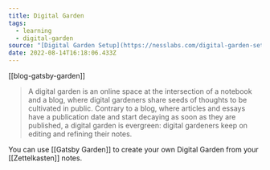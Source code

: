 ```yaml
---
title: Digital Garden
tags:
  - learning
  - digital-garden
source: "[Digital Garden Setup](https://nesslabs.com/digital-garden-set-up)"
date: 2022-08-14T16:18:06.433Z
---
```

[[blog-gatsby-garden]]

> A digital garden is an online space at the intersection of a notebook and a blog, where digital gardeners share seeds of thoughts to be cultivated in public. Contrary to a blog, where articles and essays have a publication date and start decaying as soon as they are published, a digital garden is evergreen: digital gardeners keep on editing and refining their notes.

You can use [[Gatsby Garden]] to create your own Digital Garden from your [[Zettelkasten]] notes.
